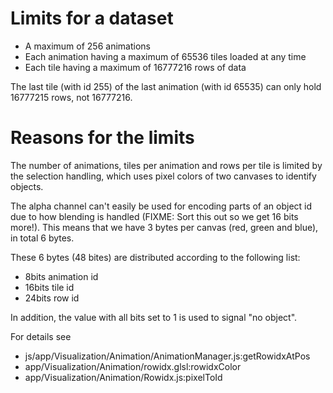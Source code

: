 ---
---

# Limits for a dataset

  * A maximum of 256 animations
  * Each animation having a maximum of 65536 tiles loaded at any time
  * Each tile having a maximum of 16777216 rows of data

The last tile (with id 255) of the last animation (with id 65535) can
only hold 16777215 rows, not 16777216.


# Reasons for the limits

The number of animations, tiles per animation and rows per tile is
limited by the selection handling, which uses pixel colors of two
canvases to identify objects.

The alpha channel can't easily be used for encoding parts of an object
id due to how blending is handled (FIXME: Sort this out so we get 16
bits more!). This means that we have 3 bytes per canvas (red, green
and blue), in total 6 bytes.

These 6 bytes (48 bites) are distributed according to the following
list:

  * 8bits animation id
  * 16bits tile id
  * 24bits row id

In addition, the value with all bits set to 1 is used to signal "no
object".

For details see

  * js/app/Visualization/Animation/AnimationManager.js:getRowidxAtPos
  * app/Visualization/Animation/rowidx.glsl:rowidxColor
  * app/Visualization/Animation/Rowidx.js:pixelToId